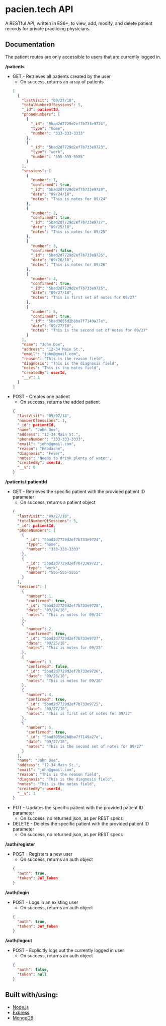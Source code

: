 # pacien.tech API

A RESTful API, written in ES6+, to view, add, modify, and delete patient records for private practicing physicians.

## Documentation

The patient routes are only accessible to users that are currently logged in.

**/patients**

- GET - Retrieves all patients created by the user
  - On success, returns an array of patients
  ```json
  [
    {
      "lastVisit": "09/27/18",
      "totalNumberOfSessions": 5,
      "_id": patientId,
      "phoneNumbers": [
        {
          "_id": "5bad2d7729d2ef7b733e9724",
          "type": "home",
          "number": "333-333-3333"
        },
        {
          "_id": "5bad2d7729d2ef7b733e9723",
          "type": "work",
          "number": "555-555-5555"
        }
      ],
      "sessions": [
        {
          "number": 1,
          "confirmed": true,
          "_id": "5bad2d7729d2ef7b733e9728",
          "date": "09/24/18",
          "notes": "This is notes for 09/24"
        },
        {
          "number": 2,
          "confirmed": true,
          "_id": "5bad2d7729d2ef7b733e9727",
          "date": "09/25/18",
          "notes": "This is notes for 09/25"
        },
        {
          "number": 3,
          "confirmed": false,
          "_id": "5bad2d7729d2ef7b733e9726",
          "date": "09/26/18",
          "notes": "This is notes for 09/26"
        },
        {
          "number": 4,
          "confirmed": true,
          "_id": "5bad2d7729d2ef7b733e9725",
          "date": "09/27/18",
          "notes": "This is first set of notes for 09/27"
        },
        {
          "number": 5,
          "confirmed": true,
          "_id": "5bad3055d2b8ba7f7149a27e",
          "date": "09/27/18",
          "notes": "This is the second set of notes for 09/27"
        }
      ],
      "name": "John Doe",
      "address": "12-34 Main St.",
      "email": "john@gmail.com",
      "reason": "This is the reason field",
      "diagnosis": "This is the diagnosis field",
      "notes": "This is the notes field",
      "createdBy": userId,
      "__v": 1
    }
  ]
  ```
- POST - Creates one patient
  - On success, returns the added patient
  ```json
  {
    "lastVisit": "09/07/18",
    "numberOfSessions": 1,
    "_id": patientId,
    "name": "John Doe",
    "address": "12-34 Main St.",
    "phoneNumber": "333-333-3333",
    "email": "john@gmail.com",
    "reason": "Headache",
    "diagnosis": "Fever",
    "notes": "Needs to drink plenty of water",
    "createdBy": userId,
    "__v": 0
  }
  ```

**/patients/:patientId**

- GET - Retrieves the specific patient with the provided patient ID parameter
  - On success, returns a patient object
  ```json
  {
    "lastVisit": "09/27/18",
    "totalNumberOfSessions": 5,
    "_id": patientId,
    "phoneNumbers": [
      {
        "_id": "5bad2d7729d2ef7b733e9724",
        "type": "home",
        "number": "333-333-3333"
      },
      {
        "_id": "5bad2d7729d2ef7b733e9723",
        "type": "work",
        "number": "555-555-5555"
      }
    ],
    "sessions": [
      {
        "number": 1,
        "confirmed": true,
        "_id": "5bad2d7729d2ef7b733e9728",
        "date": "09/24/18",
        "notes": "This is notes for 09/24"
      },
      {
        "number": 2,
        "confirmed": true,
        "_id": "5bad2d7729d2ef7b733e9727",
        "date": "09/25/18",
        "notes": "This is notes for 09/25"
      },
      {
        "number": 3,
        "confirmed": false,
        "_id": "5bad2d7729d2ef7b733e9726",
        "date": "09/26/18",
        "notes": "This is notes for 09/26"
      },
      {
        "number": 4,
        "confirmed": true,
        "_id": "5bad2d7729d2ef7b733e9725",
        "date": "09/27/18",
        "notes": "This is first set of notes for 09/27"
      },
      {
        "number": 5,
        "confirmed": true,
        "_id": "5bad3055d2b8ba7f7149a27e",
        "date": "09/27/18",
        "notes": "This is the second set of notes for 09/27"
      }
    ],
    "name": "John Doe",
    "address": "12-34 Main St.",
    "email": "john@gmail.com",
    "reason": "This is the reason field",
    "diagnosis": "This is the diagnosis field",
    "notes": "This is the notes field",
    "createdBy": userId,
    "__v": 1
  }
  ```
- PUT - Updates the specific patient with the provided patient ID parameter
  - On success, no returned json, as per REST specs
- DELETE - Deletes the specific patient with the provided patient ID parameter
  - On success, no returned json, as per REST specs

**/auth/register**

- POST - Registers a new user
  - On success, returns an auth object
  ```json
  {
    "auth": true,
    "token": JWT_Token
  }
  ```

**/auth/login**

- POST - Logs in an existing user
  - On success, returns an auth object
  ```json
  {
    "auth": true,
    "token": JWT_Token
  }
  ```

**/auth/logout**

- POST - Explicitly logs out the currently logged in user
  - On success, returns an auth object
  ```json
  {
    "auth": false,
    "token": null
  }
  ```

## Built with/using:

- [Node.js](https://nodejs.org/)
- [Express](https://expressjs.com/)
- [MongoDB](https://www.mongodb.com/)
